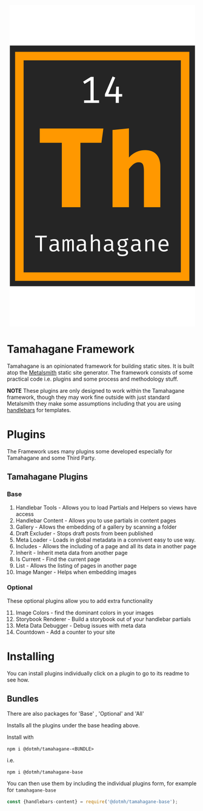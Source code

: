 <center>
<img src="./tamahagane.svg" alt="Tamahagane Framework">
</center>

# Tamahagane Framework

Tamahagane is an opinionated framework for building static sites. It is built atop the [Metalsmith](https://metalsmith.io/) static site generator. The framework consists of some practical code i.e. plugins and some process and methodology stuff. 

__NOTE__
These plugins are only designed to work within the Tamahagane framework, though they may work fine outside
with just standard Metalsmith they make some assumptions including that you are using [handlebars](https://handlebarsjs.com/) for templates.  

# Plugins

The Framework uses many plugins some developed especially for Tamahagane and some Third Party.

## Tamahagane Plugins
### Base
1. Handlebar Tools - Allows you to load Partials and Helpers so views have access
2. Handlebar Content - Allows you to use partials in content pages
3. Gallery - Allows the embedding of a gallery by scanning a folder
4. Draft Excluder - Stops draft posts from been published
5. Meta Loader - Loads in global metadata in a connivent easy to use way. 
6. Includes - Allows the including of a page and all its data in another page
7. Inherit - Inherit meta data from another page
8. Is Current - Find the current page
9. List - Allows the listing of pages in another page
10. Image Manger - Helps when embedding images

### Optional

These optional plugins allow you to add extra functionality

11. Image Colors - find the dominant colors in your images
12. Storybook Renderer - Build a storybook out of your handlebar partials
13. Meta Data Debugger - Debug issues with meta data
14. Countdown - Add a counter to your site

# Installing 

You can install plugins individually click on a plugin to go to its readme to see how.

## Bundles
There are also packages for 'Base' , 'Optional' and 'All'

Installs all the plugins under the base heading above.

Install with

```base
npm i @dotmh/tamahagane-<BUNDLE>
```

i.e.

```bash
npm i @dotmh/tamahagane-base 
```

You can then use them by including the individual plugins form, for example for `tamahagane-base`

```javascript
const {handlebars-content} = require('@dotmh/tamahagane-base');

```